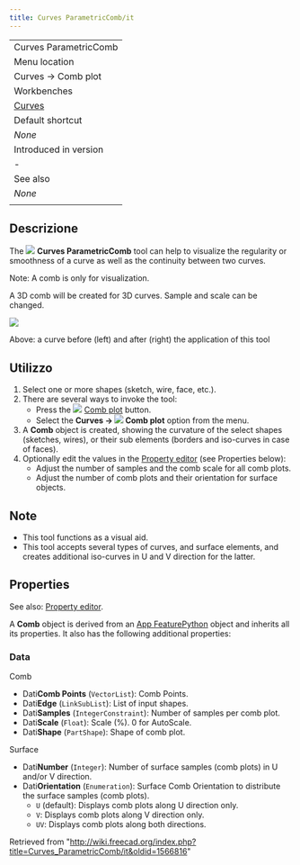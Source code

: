 ```yaml
---
title: Curves ParametricComb/it
---
```

|  |
| --- |
| Curves ParametricComb |
| Menu location |
| Curves → Comb plot |
| Workbenches |
| [Curves](/Curves_Workbench "Curves Workbench") |
| Default shortcut |
| *None* |
| Introduced in version |
| - |
| See also |
| *None* |
|  |

## Descrizione

The ![](/images/Curves_ParametricComb.svg) **Curves ParametricComb** tool can help to visualize the regularity or smoothness of a curve as well as the continuity between two curves.

Note: A comb is only for visualization.

A 3D comb will be created for 3D curves. Sample and scale can be changed.

![](/images/Curves_ParametricComb_demo.jpg)

Above: a curve before (left) and after (right) the application of this tool

## Utilizzo

1. Select one or more shapes (sketch, wire, face, etc.).
2. There are several ways to invoke the tool:
   * Press the ![](/images/Curves_ParametricComb.svg) [Comb plot](/Curves_ParametricComb "Curves ParametricComb") button.
   * Select the **Curves → ![](/images/Curves_ParametricComb.svg) Comb plot** option from the menu.
3. A **Comb** object is created, showing the curvature of the select shapes (sketches, wires), or their sub elements (borders and iso-curves in case of faces).
4. Optionally edit the values in the [Property editor](/Property_editor "Property editor") (see Properties below):
   * Adjust the number of samples and the comb scale for all comb plots.
   * Adjust the number of comb plots and their orientation for surface objects.

## Note

* This tool functions as a visual aid.
* This tool accepts several types of curves, and surface elements, and creates additional iso-curves in U and V direction for the latter.

## Properties

See also: [Property editor](/Property_editor "Property editor").

A **Comb** object is derived from an [App FeaturePython](/App_FeaturePython "App FeaturePython") object and inherits all its properties. It also has the following additional properties:

### Data

Comb

* Dati**Comb Points** (`VectorList`): Comb Points.
* Dati**Edge** (`LinkSubList`): List of input shapes.
* Dati**Samples** (`IntegerConstraint`): Number of samples per comb plot.
* Dati**Scale** (`Float`): Scale (%). 0 for AutoScale.
* Dati**Shape** (`PartShape`): Shape of comb plot.

Surface

* Dati**Number** (`Integer`): Number of surface samples (comb plots) in U and/or V direction.
* Dati**Orientation** (`Enumeration`): Surface Comb Orientation to distribute the surface samples (comb plots).
  + `U` (default): Displays comb plots along U direction only.
  + `V`: Displays comb plots along V direction only.
  + `UV`: Displays comb plots along both directions.

Retrieved from "<http://wiki.freecad.org/index.php?title=Curves_ParametricComb/it&oldid=1566816>"